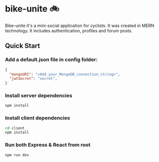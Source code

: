 # bike-unite 🚲
Bike-unite it's a mini-social application for cyclists. It was created in MERN technology. It includes authentication, profiles and forum posts.
## Quick Start
### Add a default.json file in config folder:
```json
{
  "mongoURI": "<Add_your_MongoDB_connection_string>",
  "jwtSecret": "secret",
}
```
### Install server dependencies

```bash
npm install
```
### Install client dependencies

```bash
cd client
npm install
```
### Run both Express & React from root

```bash
npm run dev
```
